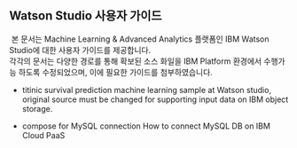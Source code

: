 ## Watson Studio 사용자 가이드

  본 문서는 Machine Learning & Advanced Analytics 플랫폼인 IBM Watson Studio에 대한 사용자 가이드를 제공합니다.   
  각각의 문서는 다양한 경로를 통해 확보된 소스 화일을 IBM Platform 환경에서 수행가능 하도록 수정되었으며, 이에 필요한 가이드를 첨부하였습니다.

* titinic survival prediction 
  machine learning sample at Watson studio, original source must be changed for supporting input data on IBM object storage.

* compose for MySQL connection
  How to connect MySQL DB on IBM Cloud PaaS
